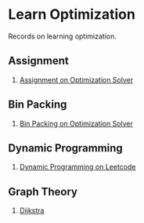 # Learn Optimization

Records on learning optimization.

## Assignment

1. [Assignment on Optimization Solver](https://github.com/Gxs16/Learn-Optimization/tree/master/Assignment/Assignment%20on%20Optimization%20Solver)

## Bin Packing

1. [Bin Packing on Optimization Solver](https://github.com/Gxs16/Learn-Optimization/tree/master/Bin%20Packing/Bin%20Packing%20on%20Optimization%20Solver)

## Dynamic Programming

1. [Dynamic Programming on Leetcode](https://github.com/Gxs16/Learn-Optimization/tree/master/Dynamic%20Programming/Dynamic%20Programming%20on%20Leetcode)

## Graph Theory

1. [Dijkstra](https://github.com/Gxs16/Learn-Optimization/tree/master/Graph%20Theory/Dijkstra)
